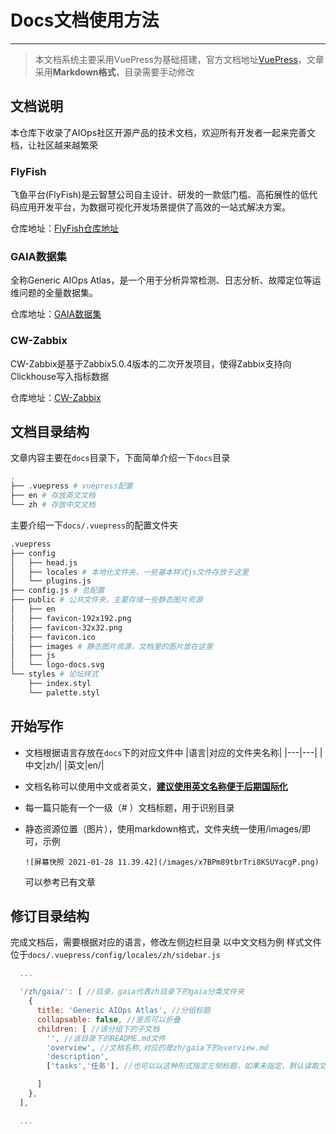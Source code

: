 # Docs文档使用方法

***

> 本文档系统主要采用VuePress为基础搭建，官方文档地址[VuePress](https://vuepress.vuejs.org/zh/)，文章采用**Markdown格式**，目录需要手动修改

## 文档说明
本仓库下收录了AIOps社区开源产品的技术文档，欢迎所有开发者一起来完善文档，让社区越来越繁荣

### FlyFish
飞鱼平台(FlyFish)是云智慧公司自主设计、研发的一款低门槛、高拓展性的低代码应用开发平台，为数据可视化开发场景提供了高效的一站式解决方案。

仓库地址：[FlyFish仓库地址](https://github.com/CloudWise-OpenSource/FlyFish)

### GAIA数据集
全称Generic AIOps Atlas，是一个用于分析异常检测、日志分析、故障定位等运维问题的全量数据集。

仓库地址：[GAIA数据集](https://github.com/CloudWise-OpenSource/GAIA-DataSet)

### CW-Zabbix
CW-Zabbix是基于Zabbix5.0.4版本的二次开发项目，使得Zabbix支持向Clickhouse写入指标数据

仓库地址：[CW-Zabbix](https://github.com/CloudWise-OpenSource/CW-Zabbix)

## 文档目录结构

文章内容主要在`docs`目录下，下面简单介绍一下`docs`目录

```bash
.
├── .vuepress # vuepress配置
├── en # 存放英文文档
└── zh # 存放中文文档
```

主要介绍一下`docs/.vuepress`的配置文件夹

```bash
.vuepress
├── config
│   ├── head.js
│   ├── locales # 本地化文件夹，一些基本样式js文件存放于这里
│   └── plugins.js
├── config.js # 总配置
├── public # 公共文件夹，主要存储一些静态图片资源
│   ├── en
│   ├── favicon-192x192.png
│   ├── favicon-32x32.png
│   ├── favicon.ico
│   ├── images # 静态图片资源，文档里的图片放在这里
│   ├── js
│   └── logo-docs.svg
└── styles # 论坛样式
    ├── index.styl
    └── palette.styl
```

## 开始写作

- 文档根据语言存放在`docs`下的对应文件中
    |语言|对应的文件夹名称|
    |---|---|
    |中文|zh/|
    |英文|en/|

- 文档名称可以使用中文或者英文，<u>**建议使用英文名称便于后期国际化**</u>

- 每一篇只能有一个一级（# ）文档标题，用于识别目录

- 静态资源位置（图片），使用markdown格式，文件夹统一使用/images/即可，示例
  
  `![屏幕快照 2021-01-28 11.39.42](/images/x7BPm89tbrTri8KSUYacgP.png)`

  可以参考已有文章


## 修订目录结构

完成文档后，需要根据对应的语言，修改左侧边栏目录
以中文文档为例
样式文件位于`docs/.vuepress/config/locales/zh/sidebar.js`

```javascript
  ...

  '/zh/gaia/': [ //目录，gaia代表zh目录下的gaia分类文件夹
    {
      title: 'Generic AIOps Atlas', //分组标题
      collapsable: false, //是否可以折叠
      children: [ //该分组下的子文档
        '', //该目录下的README.md文件
        'overview', //文档名称,对应的是zh/gaia下的overview.md
        'description',
        ['tasks','任务'], //也可以以这种形式指定左侧标题，如果未指定，默认读取文档首行# 一级标题

      ]
    },
  ],

  ...
```
